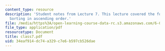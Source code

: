 ```yaml
---
content_type: resource
description: 'Student notes from Lecture 7. This lecture covered the following topic:
  Sorting in ascending order.'
file: /media/https%3A/open-learning-course-data-rc.s3.amazonaws.com/6-090-building-programming-experience-a-lead-in-to-6-001-january-iap-2005/34eaf914dc74a329c7e6b597cb526dae_class7.pdf
file_type: application/pdf
resourcetype: Document
title: class7.pdf
uid: 34eaf914-dc74-a329-c7e6-b597cb526dae
---
```

